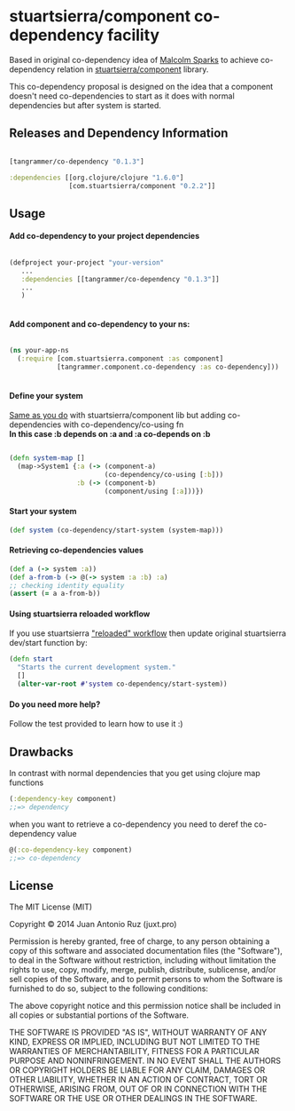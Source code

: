 # stuartsierra/component co-dependency facility
Based in original co-dependency idea of [Malcolm Sparks](https://github.com/malcolmsparks) to achieve co-dependency relation in
[stuartsierra/component](https://github.com/stuartsierra/component) library.

This co-dependency proposal is designed on the idea that a component doesn't need co-dependencies to start as it does with normal dependencies but after system is started. 

## Releases and Dependency Information


```clojure

[tangrammer/co-dependency "0.1.3"]

```

```clojure
:dependencies [[org.clojure/clojure "1.6.0"]
               [com.stuartsierra/component "0.2.2"]]
```

## Usage

#### Add co-dependency to your project dependencies

```clojure

(defproject your-project "your-version"
   ...
   :dependencies [[tangrammer/co-dependency "0.1.3"]]        
   ...
   )
   
```


#### Add component and co-dependency to your ns:

```clojure

(ns your-app-ns
  (:require [com.stuartsierra.component :as component]
            [tangrammer.component.co-dependency :as co-dependency]))
            

```

#### Define your system 

[Same as you do](https://github.com/stuartsierra/component/blob/master/test/com/stuartsierra/component_test.clj#L114-L121) with stuartsierra/component lib but adding co-dependencies with co-dependency/co-using fn   
**In this case :b depends on :a and :a co-depends on :b**

```clojure

(defn system-map []
  (map->System1 {:a (-> (component-a)
                        (co-dependency/co-using [:b]))
                 :b (-> (component-b)
                        (component/using [:a]))})

```

#### Start your system
```clojure
(def system (co-dependency/start-system (system-map)))
```

#### Retrieving co-dependencies values
```clojure
(def a (-> system :a))
(def a-from-b (-> @(-> system :a :b) :a) 
;; checking identity equality
(assert (= a a-from-b))
```

#### Using stuartsierra reloaded workflow

If you use stuartsierra ["reloaded" workflow](http://thinkrelevance.com/blog/2013/06/04/clojure-workflow-reloaded) then update original stuartsierra dev/start function by:
```clojure
(defn start
  "Starts the current development system."
  []
  (alter-var-root #'system co-dependency/start-system))
```

#### Do you need more help?
Follow the test provided to learn how to use it :)


## Drawbacks
In contrast with normal dependencies that you get using clojure map functions 

```clojure
(:dependency-key component) 
;;=> dependency
```

when you want to retrieve a co-dependency you need to deref the co-dependency value 

```clojure  
@(:co-dependency-key component)    
;;=> co-dependency
```


## License

The MIT License (MIT)

Copyright © 2014 Juan Antonio Ruz (juxt.pro)

Permission is hereby granted, free of charge, to any person obtaining a copy of this software and associated documentation files (the "Software"), to deal in the Software without restriction, including without limitation the rights to use, copy, modify, merge, publish, distribute, sublicense, and/or sell copies of the Software, and to permit persons to whom the Software is furnished to do so, subject to the following conditions:

The above copyright notice and this permission notice shall be included in all copies or substantial portions of the Software.

THE SOFTWARE IS PROVIDED "AS IS", WITHOUT WARRANTY OF ANY KIND, EXPRESS OR IMPLIED, INCLUDING BUT NOT LIMITED TO THE WARRANTIES OF MERCHANTABILITY, FITNESS FOR A PARTICULAR PURPOSE AND NONINFRINGEMENT. IN NO EVENT SHALL THE AUTHORS OR COPYRIGHT HOLDERS BE LIABLE FOR ANY CLAIM, DAMAGES OR OTHER LIABILITY, WHETHER IN AN ACTION OF CONTRACT, TORT OR OTHERWISE, ARISING FROM, OUT OF OR IN CONNECTION WITH THE SOFTWARE OR THE USE OR OTHER DEALINGS IN THE SOFTWARE.

